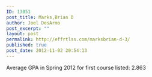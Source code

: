 ```yaml
---
ID: 13051
post_title: Marks,Brian D
author: Joel DesArmo
post_excerpt: ""
layout: post
permalink: http://effrtlss.com/marksbrian-d-3/
published: true
post_date: 2012-11-02 20:54:13
---
```

<p>Average GPA in Spring 2012 for first course listed: 2.863</p>